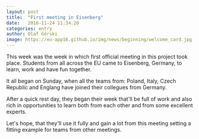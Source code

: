 ```yaml
---
layout: post
title:  "First meeting in Eisenberg"
date:   2016-11-24 11:34:20
categories: entry
author: Olaf Górski
image: https://eu-app16.github.io/img/news/beginning/welcome_card.jpg
---
```


This week was the week in which first official meeting in this project took place. Students from all across the EU came to Eisenberg, Germany, to learn, work and have fun together.


It all began on Sunday, when all the teams from: Poland, Italy, Czech Republic and Englang have joined their collegues from Germany.

After a quick rest day, they began their week that'll be full of work and also rich in opportunities to learn both from each other and from some excellent experts.

Let's hope, that they'll use it fully and gain a lot from this meeting setting a fitting example for teams from other meetings.

